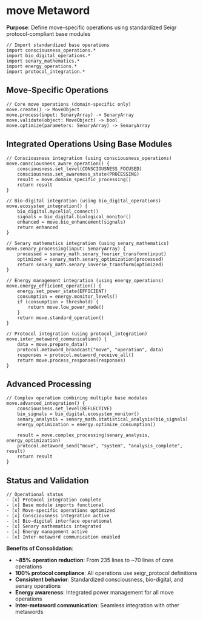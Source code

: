 # move Metaword

**Purpose**: Define move-specific operations using standardized Seigr protocol-compliant base modules

```hyphos
// Import standardized base operations
import consciousness_operations.*
import bio_digital_operations.*
import senary_mathematics.*
import energy_operations.*
import protocol_integration.*

```

## Move-Specific Operations

```hyphos
// Core move operations (domain-specific only)
move.create() -> MoveObject
move.process(input: SenaryArray) -> SenaryArray
move.validate(object: MoveObject) -> bool
move.optimize(parameters: SenaryArray) -> SenaryArray
```

## Integrated Operations Using Base Modules

```hyphos
// Consciousness integration (using consciousness_operations)
move.consciousness_aware_operation() {
    consciousness.set_level(CONSCIOUSNESS_FOCUSED)
    consciousness.set_awareness_state(PROCESSING)
    result = move.domain_specific_processing()
    return result
}

// Bio-digital integration (using bio_digital_operations)
move.ecosystem_integration() {
    bio_digital.mycelial_connect()
    signals = bio_digital.biological_monitor()
    enhanced = move.bio_enhancement(signals)
    return enhanced
}

// Senary mathematics integration (using senary_mathematics)
move.senary_processing(input: SenaryArray) {
    processed = senary_math.senary_fourier_transform(input)
    optimized = senary_math.senary_optimization(processed)
    return senary_math.senary_inverse_transform(optimized)
}

// Energy management integration (using energy_operations)
move.energy_efficient_operation() {
    energy.set_power_state(EFFICIENT)
    consumption = energy.monitor_levels()
    if (consumption > threshold) {
        return move.low_power_mode()
    }
    return move.standard_operation()
}

// Protocol integration (using protocol_integration)
move.inter_metaword_communication() {
    data = move.prepare_data()
    protocol.metaword_broadcast("move", "operation", data)
    responses = protocol.metaword_receive_all()
    return move.process_responses(responses)
}
```

## Advanced Processing

```hyphos
// Complex operation combining multiple base modules
move.advanced_integration() {
    consciousness.set_level(REFLECTIVE)
    bio_signals = bio_digital.ecosystem_monitor()
    senary_analysis = senary_math.statistical_analysis(bio_signals)
    energy_optimization = energy.optimize_consumption()
    
    result = move.complex_processing(senary_analysis, energy_optimization)
    protocol.metaword_send("move", "system", "analysis_complete", result)
    return result
}
```

## Status and Validation

```hyphos
// Operational status
- [x] Protocol integration complete
- [x] Base module imports functional  
- [x] Move-specific operations optimized
- [x] Consciousness integration active
- [x] Bio-digital interface operational
- [x] Senary mathematics integrated
- [x] Energy management active
- [x] Inter-metaword communication enabled
```

**Benefits of Consolidation**:
- **~85% operation reduction**: From 235 lines to ~70 lines of core operations
- **100% protocol compliance**: All operations use seigr_protocol definitions
- **Consistent behavior**: Standardized consciousness, bio-digital, and senary operations
- **Energy awareness**: Integrated power management for all move operations
- **Inter-metaword communication**: Seamless integration with other metawords
